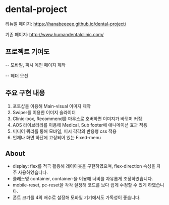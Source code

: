 # dental-project

리뉴얼 페이지: https://hanabeeeee.github.io/dental-project/


기존 페이지: http://www.humandentalclinic.com/

## 프로젝트 기여도

-- 모바일, 피시 메인 페이지 제작

-- 헤더 모션

## 주요 구현 내용

1. 포토샵을 이용해 Main-visual 이미지 제작
2. Swiper를 이용한 이미지 슬라이더
3. Clinic-box, Recommend를 마우스로 호버하면 이미지가 바뀌며 커짐
4. AOS 라이브러리를 이용해 Medical, Sub footer에 애니메이션 효과 적용
5. 미디어 쿼리를 통해 모바일, 피시 각각의 반응형 css 적용
6. 언제나 화면 하단에 고정되어 있는 Fixed-menu


## About

- display: flex를 적극 활용해 레이아웃을 구현하였으며, flex-direction 속성을 자주 사용하였습니다.
- 클래스명 container, container-을 이용해 너비를 자유롭게 조정하였습니다.
- mobile-reset, pc-reset을 각각 설정해 코드를 보다 쉽게 수정할 수 있게 하였습니다.
- 폰트 크기를 4의 배수로 설정해 모바일 기기에서도 가독성이 좋습니다.




